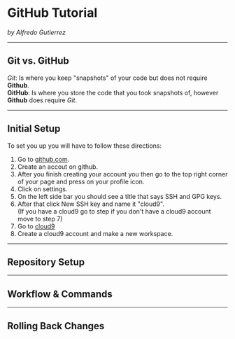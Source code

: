 # GitHub Tutorial

_by Alfredo Gutierrez_

---
## Git vs. GitHub

_Git_: Is where you keep "snapshots" of your code but does not require **Github**.   
**GitHub**: Is where you store the code that you took snapshots of, however **Github** does require _Git_.

---
## Initial Setup
To set you up you will have to follow these directions:
1. Go to [github.com](github.com).
2. Create an accout on github.
3. After you finish creating your account you then go to the top right corner of your page and press on your profile icon.
4. Click on settings.
5. On the left side bar you should see a title that says SSH and GPG keys.
6. After that click New SSH key and name it "cloud9".   
(If you have a cloud9 go to step  if you don't have a cloud9 account move to step 7)
7. Go to [cloud9](c9.io)
8. Create a cloud9 account and make a new workspace.
 

---
## Repository Setup



---
## Workflow & Commands



---
## Rolling Back Changes